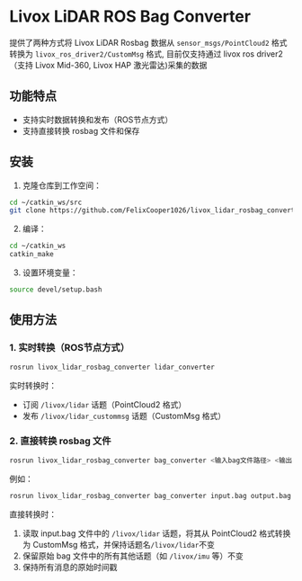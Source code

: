 # Livox LiDAR ROS Bag Converter

提供了两种方式将 Livox LiDAR Rosbag 数据从 `sensor_msgs/PointCloud2` 格式转换为 `livox_ros_driver2/CustomMsg` 格式, 目前仅支持通过 livox ros driver2（支持 Livox Mid-360, Livox HAP 激光雷达)采集的数据

## 功能特点

- 支持实时数据转换和发布（ROS节点方式）
- 支持直接转换 rosbag 文件和保存

## 安装

1. 克隆仓库到工作空间：
```bash
cd ~/catkin_ws/src
git clone https://github.com/FelixCooper1026/livox_lidar_rosbag_converter.git
```

2. 编译：
```bash
cd ~/catkin_ws
catkin_make
```

3. 设置环境变量：
```bash
source devel/setup.bash
```

## 使用方法

### 1. 实时转换（ROS节点方式）

```bash
rosrun livox_lidar_rosbag_converter lidar_converter
```

实时转换时：
- 订阅 `/livox/lidar` 话题（PointCloud2 格式）
- 发布 `/livox/lidar_custommsg` 话题（CustomMsg 格式）

### 2. 直接转换 rosbag 文件

```bash
rosrun livox_lidar_rosbag_converter bag_converter <输入bag文件路径> <输出bag文件路径>
```

例如：
```bash
rosrun livox_lidar_rosbag_converter bag_converter input.bag output.bag
```

直接转换时：
1. 读取 input.bag 文件中的 `/livox/lidar` 话题，将其从 PointCloud2 格式转换为 CustomMsg 格式，并保持话题名`/livox/lidar`不变
2. 保留原始 bag 文件中的所有其他话题（如 `/livox/imu` 等）不变
3. 保持所有消息的原始时间戳
